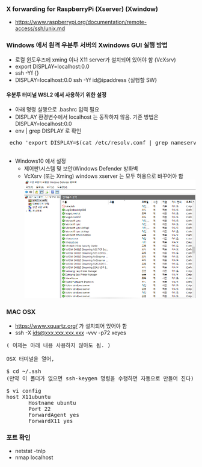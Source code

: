 ### X forwarding for RaspberryPi (Xserver) (Xwindow)
- https://www.raspberrypi.org/documentation/remote-access/ssh/unix.md

### Windows 에서 원격 우분투 서버의 Xwindows GUI 실행 방법
- 로컬 윈도우즈에 xming 이나 X11 server가 설치되어 있어야 함 (VcXsrv)
- export DISPLAY=localhost:0.0
- ssh -Yf {}
- DISPLAY=localhost:0.0 ssh -Yf id@ipaddress {실행할 SW}
#### 우분투 터미널 WSL2 에서 사용하기 위한 설정
  - 아래 명령 실행으로 .bashrc 입력 필요
  - DISPLAY 환경변수에서 localhost 는 동작하지 않음. 기존 방법은 DISPLAY=localhost:0.0
  - env | grep DISPLAY 로 확인
  <pre> echo 'export DISPLAY=$(cat /etc/resolv.conf | grep nameserver | awk '"'"'{print $2}'"'"'):0.0' >> ~/.bashrc
 </pre>

  - Windows10 에서 설정
    - 제어판\시스템 및 보안\Windows Defender 방화벽
    - VcXsrv (또는 Xming) windows xserver 는 모두 허용으로 바꾸어야 함
    ![방화벽 설정](res/win_defender.png)


### MAC OSX
- https://www.xquartz.org/ 가 설치되어 있어야 함
- ssh -X ids@xxx.xxx.xxx.xxx -vvv -p72 xeyes

<pre>
( 이제는 아래 내용 사용하지 않아도 됨. )

OSX 터미널을 열어,

$ cd ~/.ssh
(만약 이 폴더가 없으면 ssh-keygen 명령을 수행하면 자동으로 만들어 진다)

$ vi config
host X11ubuntu
       Hostname ubuntu
       Port 22
       ForwardAgent yes
       ForwardX11 yes
</pre>

### 포트 확인
- netstat -tnlp
- nmap localhost
